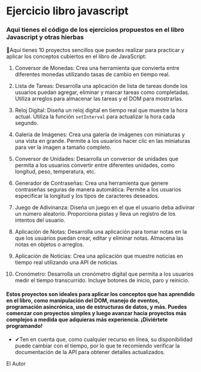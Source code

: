 # Ejercicio libro javascript
### Aqui tienes el código de los ejercicios propuestos en el libro Javascript y otras hierbas ###

📌Aquí tienes 10 proyectos sencillos que puedes realizar para practicar y aplicar los conceptos cubiertos en el libro de JavaScript:
1.	Conversor de Monedas: Crea una herramienta que convierta entre diferentes monedas utilizando tasas de cambio en tiempo real.

2. Lista de Tareas: Desarrolla una aplicación de lista de tareas donde los usuarios puedan agregar, eliminar y marcar tareas como completadas. Utiliza arreglos para almacenar las tareas y el DOM para mostrarlas.

3. Reloj Digital: Diseña un reloj digital en tiempo real que muestre la hora actual. Utiliza la función `setInterval` para actualizar la hora cada segundo.

4. Galería de Imágenes: Crea una galería de imágenes con miniaturas y una vista en grande. Permite a los usuarios hacer clic en las miniaturas para ver la imagen a tamaño completo.

5. Conversor de Unidades: Desarrolla un conversor de unidades que permita a los usuarios convertir entre diferentes unidades, como longitud, peso, temperatura, etc.

6. Generador de Contraseñas: Crea una herramienta que genere contraseñas seguras de manera automática. Permite a los usuarios especificar la longitud y los tipos de caracteres deseados.

7. Juego de Adivinanza: Diseña un juego en el que el usuario deba adivinar un número aleatorio. Proporciona pistas y lleva un registro de los intentos del usuario.

8. Aplicación de Notas: Desarrolla una aplicación para tomar notas en la que los usuarios puedan crear, editar y eliminar notas. Almacena las notas en objetos o arreglos.

9. Aplicación de Noticias: Crea una aplicación que muestre noticias en tiempo real utilizando una API de noticias.

10. Cronómetro: Desarrolla un cronómetro digital que permita a los usuarios medir el tiempo transcurrido. Incluye botones de inicio, paro y reinicio.

#### Estos proyectos son ideales para aplicar los conceptos que has aprendido en el libro, como manipulación del DOM, manejo de eventos, programación asincrónica, uso de estructuras de datos, y más. Puedes comenzar con proyectos simples y luego avanzar hacia proyectos más complejos a medida que adquieras más experiencia. ¡Diviértete programando! ####

- ✔Ten en cuenta que, como cualquier recurso en línea, su disponibilidad puede cambiar con el tiempo, por lo que te recomiendo verificar la documentación de la API para obtener detalles actualizados.

El Autor
